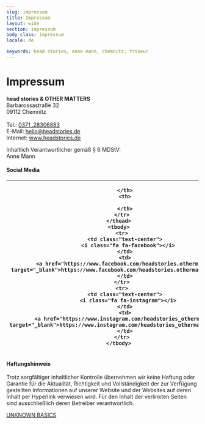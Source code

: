 ```yaml
---
slug: impressum
title: Impressum
layout: wide
section: impressum
body_class: impressum
locale: de

keywords: head stories, anne mann, chemnitz, friseur
---
```

# Impressum

<p><b>head stories &amp; OTHER MATTERS</b><br>
  Barbarossastraße 32<br>
  09112 Chemnitz<br>
  <br>
  Tel.: <a href="tel:+4937128306883">0371 .28306883</a><br>
  E-Mail: <a href="mailto:hello@headstories.de">hello@headstories.de</a><br>
  Internet: <a href="http://www.headstories.de">www.headstories.de</a>
</p>
<p>
  Inhaltlich Verantwortlicher gemäß § 6 MDStV:<br>
  Anne Mann
</p>
<p>
  <h4>Social Media</h4>
  <table>
    <thead>
      <tr>
        <th width="50">

        </th>
        <th>

        </th>
      </tr>
    </thead>
    <tbody>
      <tr>
        <td class="text-center">
          <i class="fa fa-facebook"></i>
        </td>
        <td>
          <a href="https://www.facebook.com/headstories.othermatters" target="_blank">https://www.facebook.com/headstories.othermatters</a>
        </td>
      </tr>
      <tr>
        <td class="text-center">
          <i class="fa fa-instagram"></i>
        </td>
        <td>
          <a href="https://www.instagram.com/headstories_othermatters" target="_blank">https://www.instagram.com/headstories_othermatters</a>
        </td>
      </tr>
    </tbody>
  </table>
</p>
<p>
  <h4>Haftungshinweis</h4>
  Trotz sorgfältiger inhaltlicher Kontrolle übernehmen wir keine Haftung oder Garantie für die Aktualität, Richtigkeit und Vollständigkeit der zur Verfügung gestellten Informationen auf unserer Website und der Websites auf deren Inhalt per Hyperlink verwiesen wird. Für den Inhalt der verlinkten Seiten sind ausschließlich deren Betreiber verantwortlich.
</p>
<div id="b001">
  <a id="b002" href="https://creative.unknownbasics.com" data-widget-lang="de">UNKNOWN BASICS</a>
</div>
<script>!function(t,e,n){var c,i=t.getElementsByTagName(e)[0],r=/^http:/.test(t.location)?"http":"https";t.getElementById(n)||(c=t.createElement(e),c.id=n,c.src=r+"://creative.unknownbasics.com/imprint.js",i.parentNode.insertBefore(c,i))}(document,"script","b01");</script>
